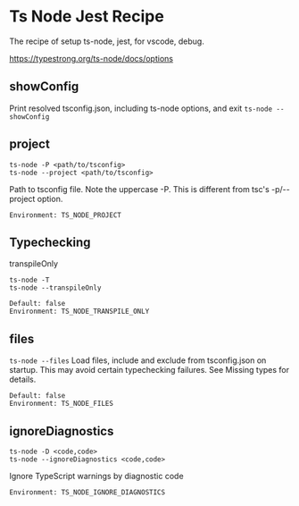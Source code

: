 # Ts Node Jest Recipe

The recipe of setup ts-node, jest, for vscode, debug.

<https://typestrong.org/ts-node/docs/options>

## showConfig

Print resolved tsconfig.json, including ts-node options, and exit
`ts-node --showConfig`

## project

```text
ts-node -P <path/to/tsconfig>
ts-node --project <path/to/tsconfig>
```

Path to tsconfig file.
Note the uppercase -P. This is different from tsc's -p/--project option.

```text
Environment: TS_NODE_PROJECT
```

## Typechecking

transpileOnly

```shell
ts-node -T
ts-node --transpileOnly
```

```text
Default: false
Environment: TS_NODE_TRANSPILE_ONLY
```

## files

`ts-node --files`
Load files, include and exclude from tsconfig.json on startup. This may avoid certain typechecking failures. See Missing types for details.

```text
Default: false
Environment: TS_NODE_FILES
```

## ignoreDiagnostics

```text
ts-node -D <code,code>
ts-node --ignoreDiagnostics <code,code>
```

Ignore TypeScript warnings by diagnostic code

```text
Environment: TS_NODE_IGNORE_DIAGNOSTICS
```
